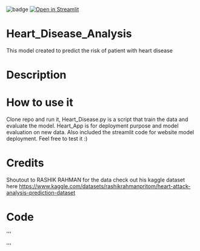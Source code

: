  ![badge](https://img.shields.io/badge/Python-3776AB?style=for-the-badge&logo=python&logoColor=white)
 [![Open in Streamlit](https://static.streamlit.io/badges/streamlit_badge_black_white.svg)](https://share.streamlit.io/jkanner/streamlit-audio/main/app.py)

# Heart_Disease_Analysis
 This model created to predict the risk of patient with heart disease
 
# Description

# How to use it
Clone repo and run it,
Heart_Disease.py is a script that train the data and evaluate the model.
Heart_App is for deployment purpose and model evaluation on new data.
Also included the streamlit code for website model deployment. Feel free to test it :)

# Credits
Shoutout to RASHIK RAHMAN for the data
check out his kaggle dataset here
https://www.kaggle.com/datasets/rashikrahmanpritom/heart-attack-analysis-prediction-dataset

# Code
'''

'''
